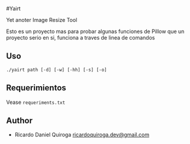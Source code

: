 #Yairt

Yet anoter Image Resize Tool

Esto es un proyecto mas para probar algunas funciones de Pillow que un proyecto serio en si,
funciona a traves de linea de comandos

## Uso

    ./yairt path [-d] [-w] [-hh] [-s] [-o]


## Requerimientos
 
Vease `requeriments.txt`

## Author

* Ricardo Daniel Quiroga [ricardoquiroga.dev@gmail.com](mailto://ricardoquiroga.dev@gmail.com)
